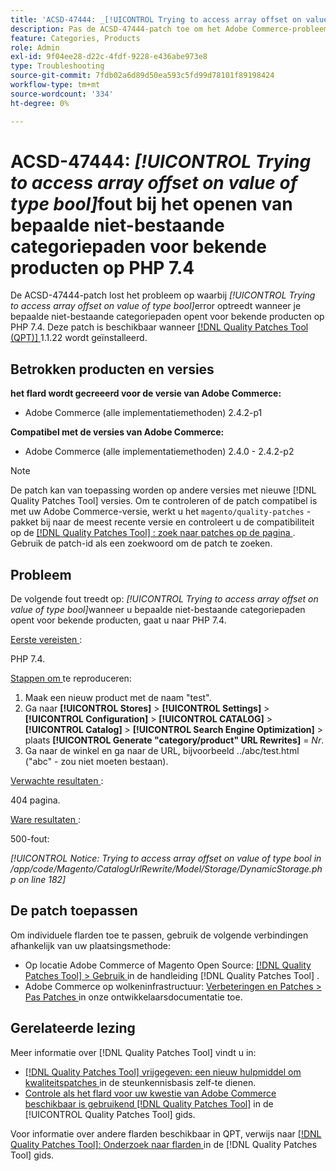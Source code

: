 ```yaml
---
title: 'ACSD-47444: _[!UICONTROL Trying to access array offset on value of type bool]_ error when access certain non-existing category paths for known products on PHP 7.4'
description: Pas de ACSD-47444-patch toe om het Adobe Commerce-probleem op te lossen waarbij er een _[!UICONTROL Trying to access array offset on value of type bool]_ fout is bij het benaderen van bepaalde niet-bestaande categoriepaden voor bekende producten, op PHP 7.4.
feature: Categories, Products
role: Admin
exl-id: 9f04ee28-d22c-4fdf-9228-e436abe973e8
type: Troubleshooting
source-git-commit: 7fdb02a6d89d50ea593c5fd99d78101f89198424
workflow-type: tm+mt
source-wordcount: '334'
ht-degree: 0%

---
```


# ACSD-47444: _[!UICONTROL Trying to access array offset on value of type bool]_&#x200B;fout bij het openen van bepaalde niet-bestaande categoriepaden voor bekende producten op PHP 7.4

De ACSD-47444-patch lost het probleem op waarbij _[!UICONTROL Trying to access array offset on value of type bool]_&#x200B;error optreedt wanneer je bepaalde niet-bestaande categoriepaden opent voor bekende producten op PHP 7.4. Deze patch is beschikbaar wanneer [[!DNL Quality Patches Tool (QPT)] ](https://experienceleague.adobe.com/en/docs/commerce-operations/tools/quality-patches-tool/quality-patches-tool-to-self-serve-quality-patches) 1.1.22 wordt geïnstalleerd.

## Betrokken producten en versies

**het flard wordt gecreeerd voor de versie van Adobe Commerce:**
* Adobe Commerce (alle implementatiemethoden) 2.4.2-p1

**Compatibel met de versies van Adobe Commerce:**
* Adobe Commerce (alle implementatiemethoden) 2.4.0 - 2.4.2-p2

>[!NOTE]
>
>De patch kan van toepassing worden op andere versies met nieuwe [!DNL Quality Patches Tool] versies. Om te controleren of de patch compatibel is met uw Adobe Commerce-versie, werkt u het `magento/quality-patches` -pakket bij naar de meest recente versie en controleert u de compatibiliteit op de [[!DNL Quality Patches Tool] : zoek naar patches op de pagina ](https://experienceleague.adobe.com/tools/commerce-quality-patches/index.html) . Gebruik de patch-id als een zoekwoord om de patch te zoeken.

## Probleem

De volgende fout treedt op: _[!UICONTROL Trying to access array offset on value of type bool]_&#x200B;wanneer u bepaalde niet-bestaande categoriepaden opent voor bekende producten, gaat u naar PHP 7.4.

<u> Eerste vereisten </u>:

PHP 7.4.

<u> Stappen om </u> te reproduceren:

1. Maak een nieuw product met de naam &quot;test&quot;.
1. Ga naar **[!UICONTROL Stores]** > **[!UICONTROL Settings]** > **[!UICONTROL Configuration]** > **[!UICONTROL CATALOG]** > **[!UICONTROL Catalog]** > **[!UICONTROL Search Engine Optimization]** > plaats **[!UICONTROL Generate "category/product" URL Rewrites]** = _Nr_.
1. Ga naar de winkel en ga naar de URL, bijvoorbeeld ../abc/test.html (&quot;abc&quot; - zou niet moeten bestaan).

<u> Verwachte resultaten </u>:

404 pagina.

<u> Ware resultaten </u>:

500-fout:

_[!UICONTROL Notice: Trying to access array offset on value of type bool in /app/code/Magento/CatalogUrlRewrite/Model/Storage/DynamicStorage.php on line 182]_

## De patch toepassen

Om individuele flarden toe te passen, gebruik de volgende verbindingen afhankelijk van uw plaatsingsmethode:

* Op locatie Adobe Commerce of Magento Open Source: [[!DNL Quality Patches Tool] > Gebruik ](/help/tools/quality-patches-tool/usage.md) in de handleiding [!DNL Quality Patches Tool] .
* Adobe Commerce op wolkeninfrastructuur: [ Verbeteringen en Patches > Pas Patches ](https://experienceleague.adobe.com/docs/commerce-cloud-service/user-guide/develop/upgrade/apply-patches.html) in onze ontwikkelaarsdocumentatie toe.

## Gerelateerde lezing

Meer informatie over [!DNL Quality Patches Tool] vindt u in:

* [[!DNL Quality Patches Tool]  vrijgegeven: een nieuw hulpmiddel om kwaliteitspatches ](https://experienceleague.adobe.com/en/docs/commerce-operations/tools/quality-patches-tool/quality-patches-tool-to-self-serve-quality-patches) in de steunkennisbasis zelf-te dienen.
* [ Controle als het flard voor uw kwestie van Adobe Commerce beschikbaar is gebruikend  [!DNL Quality Patches Tool]](/help/tools/quality-patches-tool/patches-available-in-qpt/check-patch-for-magento-issue-with-magento-quality-patches.md) in de [!UICONTROL Quality Patches Tool] gids.


Voor informatie over andere flarden beschikbaar in QPT, verwijs naar [[!DNL Quality Patches Tool]: Onderzoek naar flarden ](https://experienceleague.adobe.com/tools/commerce-quality-patches/index.html) in de [!DNL Quality Patches Tool] gids.
